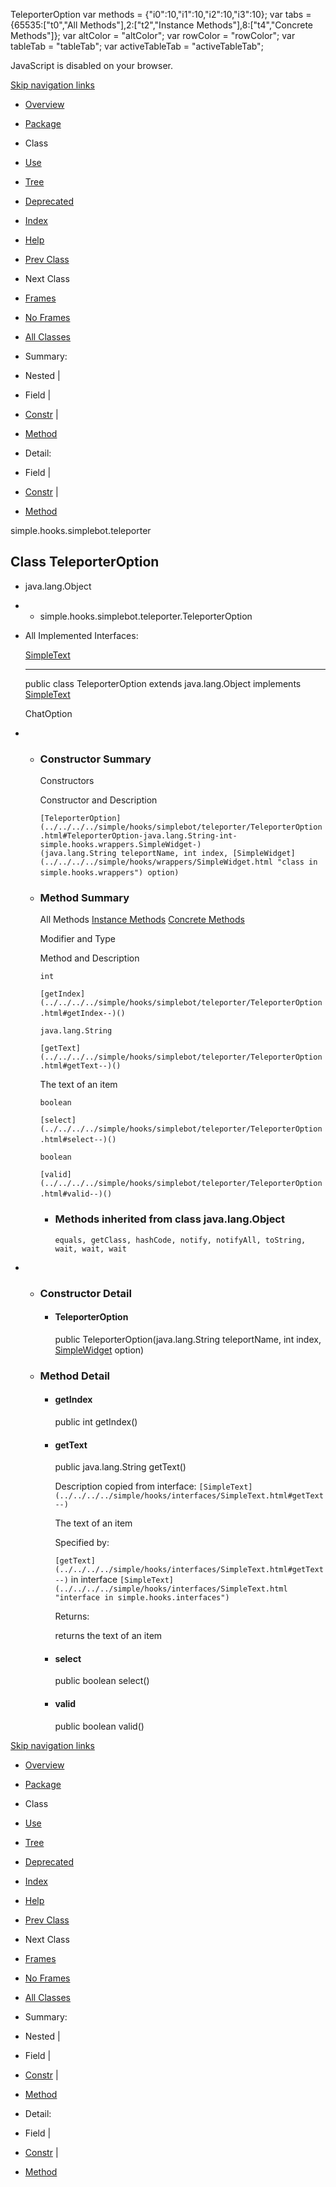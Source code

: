 TeleporterOption   <!-- try { if (location.href.indexOf('is-external=true') == -1) { parent.document.title="TeleporterOption"; } } catch(err) { } //--> var methods = {"i0":10,"i1":10,"i2":10,"i3":10}; var tabs = {65535:\["t0","All Methods"\],2:\["t2","Instance Methods"\],8:\["t4","Concrete Methods"\]}; var altColor = "altColor"; var rowColor = "rowColor"; var tableTab = "tableTab"; var activeTableTab = "activeTableTab";

JavaScript is disabled on your browser.

[Skip navigation links](#skip.navbar.top "Skip navigation links")

*   [Overview](../../../../overview-summary.html)
*   [Package](package-summary.html)
*   Class
*   [Use](class-use/TeleporterOption.html)
*   [Tree](package-tree.html)
*   [Deprecated](../../../../deprecated-list.html)
*   [Index](../../../../index-files/index-1.html)
*   [Help](../../../../help-doc.html)

*   [Prev Class](../../../../simple/hooks/simplebot/teleporter/Teleporter.html "class in simple.hooks.simplebot.teleporter")
*   Next Class

*   [Frames](../../../../index.html?simple/hooks/simplebot/teleporter/TeleporterOption.html)
*   [No Frames](TeleporterOption.html)

*   [All Classes](../../../../allclasses-noframe.html)

<!-- allClassesLink = document.getElementById("allclasses\_navbar\_top"); if(window==top) { allClassesLink.style.display = "block"; } else { allClassesLink.style.display = "none"; } //-->

*   Summary: 
*   Nested | 
*   Field | 
*   [Constr](#constructor.summary) | 
*   [Method](#method.summary)

*   Detail: 
*   Field | 
*   [Constr](#constructor.detail) | 
*   [Method](#method.detail)

simple.hooks.simplebot.teleporter

Class TeleporterOption
----------------------

*   java.lang.Object
*   *   simple.hooks.simplebot.teleporter.TeleporterOption

*   All Implemented Interfaces:
    
    [SimpleText](../../../../simple/hooks/interfaces/SimpleText.html "interface in simple.hooks.interfaces")
    
    * * *
    
      
    
    public class TeleporterOption
    extends java.lang.Object
    implements [SimpleText](../../../../simple/hooks/interfaces/SimpleText.html "interface in simple.hooks.interfaces")
    
    ChatOption
    

*   *   ### Constructor Summary
        
        Constructors 
        
        Constructor and Description
        
        `[TeleporterOption](../../../../simple/hooks/simplebot/teleporter/TeleporterOption.html#TeleporterOption-java.lang.String-int-simple.hooks.wrappers.SimpleWidget-)(java.lang.String teleportName, int index, [SimpleWidget](../../../../simple/hooks/wrappers/SimpleWidget.html "class in simple.hooks.wrappers") option)` 
        
    
    *   ### Method Summary
        
        All Methods [Instance Methods](javascript:show\(2\);) [Concrete Methods](javascript:show\(8\);) 
        
        Modifier and Type
        
        Method and Description
        
        `int`
        
        `[getIndex](../../../../simple/hooks/simplebot/teleporter/TeleporterOption.html#getIndex--)()` 
        
        `java.lang.String`
        
        `[getText](../../../../simple/hooks/simplebot/teleporter/TeleporterOption.html#getText--)()`
        
        The text of an item
        
        `boolean`
        
        `[select](../../../../simple/hooks/simplebot/teleporter/TeleporterOption.html#select--)()` 
        
        `boolean`
        
        `[valid](../../../../simple/hooks/simplebot/teleporter/TeleporterOption.html#valid--)()` 
        
        *   ### Methods inherited from class java.lang.Object
            
            `equals, getClass, hashCode, notify, notifyAll, toString, wait, wait, wait`

*   *   ### Constructor Detail
        
        *   #### TeleporterOption
            
            public TeleporterOption(java.lang.String teleportName,
                                    int index,
                                    [SimpleWidget](../../../../simple/hooks/wrappers/SimpleWidget.html "class in simple.hooks.wrappers") option)
            
    
    *   ### Method Detail
        
        *   #### getIndex
            
            public int getIndex()
            
        
        *   #### getText
            
            public java.lang.String getText()
            
            Description copied from interface: `[SimpleText](../../../../simple/hooks/interfaces/SimpleText.html#getText--)`
            
            The text of an item
            
            Specified by:
            
            `[getText](../../../../simple/hooks/interfaces/SimpleText.html#getText--)` in interface `[SimpleText](../../../../simple/hooks/interfaces/SimpleText.html "interface in simple.hooks.interfaces")`
            
            Returns:
            
            returns the text of an item
            
        
        *   #### select
            
            public boolean select()
            
        
        *   #### valid
            
            public boolean valid()
            

[Skip navigation links](#skip.navbar.bottom "Skip navigation links")

*   [Overview](../../../../overview-summary.html)
*   [Package](package-summary.html)
*   Class
*   [Use](class-use/TeleporterOption.html)
*   [Tree](package-tree.html)
*   [Deprecated](../../../../deprecated-list.html)
*   [Index](../../../../index-files/index-1.html)
*   [Help](../../../../help-doc.html)

*   [Prev Class](../../../../simple/hooks/simplebot/teleporter/Teleporter.html "class in simple.hooks.simplebot.teleporter")
*   Next Class

*   [Frames](../../../../index.html?simple/hooks/simplebot/teleporter/TeleporterOption.html)
*   [No Frames](TeleporterOption.html)

*   [All Classes](../../../../allclasses-noframe.html)

<!-- allClassesLink = document.getElementById("allclasses\_navbar\_bottom"); if(window==top) { allClassesLink.style.display = "block"; } else { allClassesLink.style.display = "none"; } //-->

*   Summary: 
*   Nested | 
*   Field | 
*   [Constr](#constructor.summary) | 
*   [Method](#method.summary)

*   Detail: 
*   Field | 
*   [Constr](#constructor.detail) | 
*   [Method](#method.detail)